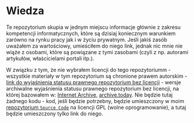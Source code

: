 # Wiedza
Te repozytorium skupia w jednym miejscu informacje głównie z zakresu kompetencji informatycznych, które są dzisiaj koniecznym warunkiem zarówno na rynku pracy jak i w życiu prywatnym. Jeśli jakiś zasób uważałem za wartościowy, umieściłem do niego link, jednak nic mnie nie wiąże z osobami, które są powiązane z tymi zasobami (czyli z np. autorami artykułów, właścicielami portali itp.).

W związku z tym, że nie wybrałem licencji do tego repozytoriumm - wszystkie materiały w tym repozytorium są chronione prawem autorskim - [link do wyjaśnienia statusu prawnego repozytorium bez licencji](https://help.github.com/en/github/creating-cloning-and-archiving-repositories/licensing-a-repository) - wersje archiwalne wyjaśnienia statusu prawnego repozytorium bez licencji, na której bazowałem w: [Internet Archive](https://web.archive.org/web/20200428031723/https://help.github.com/en/github/creating-cloning-and-archiving-repositories/licensing-a-repository), [archive.today](http://archive.is/07Ert). Nie będzie tutaj żadnego kodu - kod, jeśli będzie potrzebny, będzie umieszczony w moim [repozytorium `Source Code`](https://github.com/Failure9x/Source-code) na licencji GPL (wolne oprogramowanie), a tutaj będzie umieszczony tylko link do niego.
